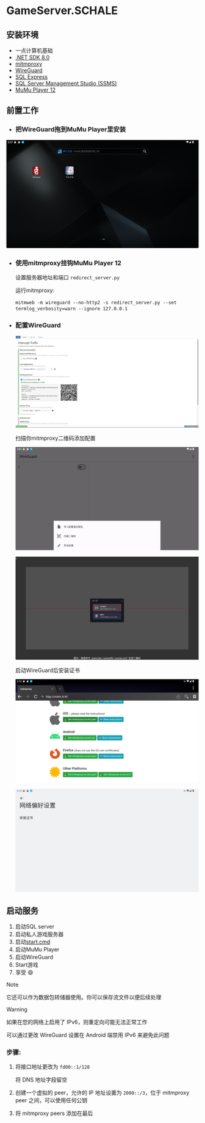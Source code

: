 # GameServer.SCHALE

## 安装环境

- 一点计算机基础
- [.NET SDK 8.0](https://dotnet.microsoft.com/zh-cn/download/dotnet/8.0)
- [mitmproxy](https://downloads.mitmproxy.org/11.0.0/mitmproxy-11.0.0-windows-x86_64-installer.exe)
- [WireGuard](https://download.wireguard.com/android-client/com.wireguard.android-1.0.20231018.apk)
- [SQL Express](https://www.microsoft.com/zh-tw/sql-server/sql-server-downloads)
- [SQL Server Management Studio (SSMS)](https://learn.microsoft.com/zh-tw/sql/ssms/download-sql-server-management-studio-ssms?view=sql-server-ver16)
- [MuMu Player 12](https://adl.easebar.com/d/g/mumu/c/mumuglobal?type=pc&direct=1)

## 前置工作

- ### 把WireGuard拖到MuMu Player里安装

![](./image/Snipaste_2024-10-09_14-37-54.png)

- ### 使用mitmproxy挂钩MuMu Player 12

  设置服务器地址和端口 `redirect_server.py`

  运行mitmproxy:

  ```
  mitmweb -m wireguard --no-http2 -s redirect_server.py --set termlog_verbosity=warn --ignore 127.0.0.1
  ```


- ### 配置WireGuard

  ![](./image/Snipaste_2024-10-09_15-00-58.png)

  扫描你mitmproxy二维码添加配置

  ![](./image/Snipaste_2024-10-09_15-03-06.png)

  ![](./image/Snipaste_2024-10-09_15-03-21.png)

  启动WireGuard后安装证书

  ![](./image/Snipaste_2024-10-09_15-10-33.png)

  ![](./image/Snipaste_2024-10-09_15-12-22.png)

## 启动服务

1. 启动SQL server
2. 启动私人游戏服务器
3. 启动[start.cmd](./Scripts/redirect_server_mitmproxy/start.cmd)
4. 启动MuMu Player
5. 启动WireGuard
6. Start游戏
7. 享受 :smile:

> [!NOTE]  
> 它还可以作为数据包转储器使用。你可以保存流文件以便后续处理

> [!WARNING]  
> 如果在您的网络上启用了 IPv6，则重定向可能无法正常工作
>
> 可以通过更改 WireGuard 设置在 Android 端禁用 IPv6 来避免此问题

### 步骤:

1. 将接口地址更改为 `fd00::1/128`

   将 DNS 地址字段留空

2. 创建一个虚拟的 peer，允许的 IP 地址设置为 `2000::/3`，位于 mitmproxy peer 之间，可以使用任何公钥

3. 将 mitmproxy peers 添加在最后